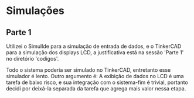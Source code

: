 # Simulações

## Parte 1

Utilizei o SimulIde para a simulação de entrada de dados, e o TinkerCAD para a simulação dos displays LCD, a justificativa está na sessão 'Parte 1' no diretório 'codigos'. 

Todo o sistema poderia ser simulado no TinkerCAD, entretanto esse simulador é lento. Outro argumento é: A exibição de dados no LCD é uma tarefa de baixo risco, e sua integração com o sistema-fim é trivial, portanto decidi por deixá-la separada da tarefa que agrega mais valor nessa etapa.
